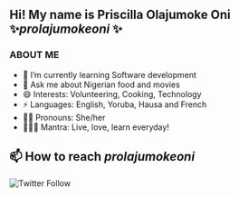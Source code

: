
## Hi! My name is Priscilla Olajumoke Oni ✨*prolajumokeoni* ✨

### ABOUT ME
- 🌱 I’m currently learning Software development
- 💬 Ask me about Nigerian food and movies
- 😄 Interests: Volunteering, Cooking, Technology
- ⚡ Languages: English, Yoruba, Hausa and French
- 👩🏿 Pronouns: She/her
- 💆🏿‍♀️ Mantra: Live, love, learn everyday! 


## 📫 How to reach *prolajumokeoni*
![Twitter Follow](https://img.shields.io/twitter/follow/prolajumokeoni)


